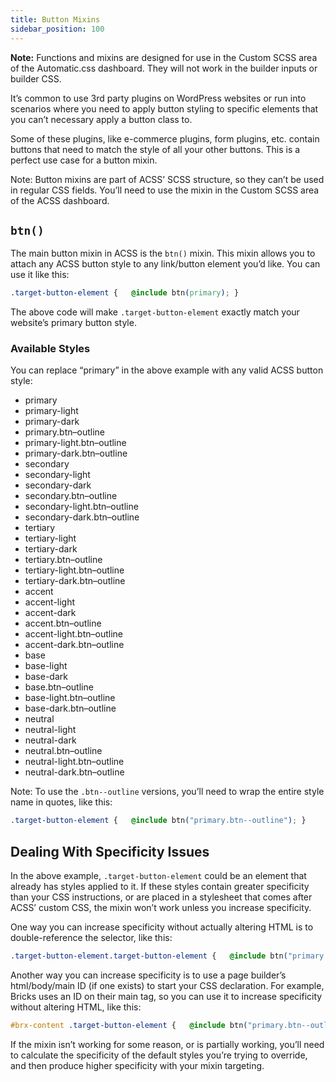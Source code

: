 ```yaml
---
title: Button Mixins
sidebar_position: 100
---
```


**Note:** Functions and mixins are designed for use in the Custom SCSS area of the Automatic.css dashboard. They will not work in the builder inputs or builder CSS.

It’s common to use 3rd party plugins on WordPress websites or run into scenarios where you need to apply button styling to specific elements that you can’t necessary apply a button class to.

Some of these plugins, like e-commerce plugins, form plugins, etc. contain buttons that need to match the style of all your other buttons. This is a perfect use case for a button mixin.

Note: Button mixins are part of ACSS’ SCSS structure, so they can’t be used in regular CSS fields. You’ll need to use the mixin in the Custom SCSS area of the ACSS dashboard.

## `btn()`

The main button mixin in ACSS is the `btn()` mixin. This mixin allows you to attach any ACSS button style to any link/button element you’d like. You can use it like this:

```CSS
.target-button-element {   @include btn(primary); }
```

The above code will make `.target-button-element` exactly match your website’s primary button style.

### Available Styles

You can replace “primary” in the above example with any valid ACSS button style:

- primary
- primary-light
- primary-dark
- primary.btn–outline
- primary-light.btn–outline
- primary-dark.btn–outline
- secondary
- secondary-light
- secondary-dark
- secondary.btn–outline
- secondary-light.btn–outline
- secondary-dark.btn–outline
- tertiary
- tertiary-light
- tertiary-dark
- tertiary.btn–outline
- tertiary-light.btn–outline
- tertiary-dark.btn–outline
- accent
- accent-light
- accent-dark
- accent.btn–outline
- accent-light.btn–outline
- accent-dark.btn–outline
- base
- base-light
- base-dark
- base.btn–outline
- base-light.btn–outline
- base-dark.btn–outline
- neutral
- neutral-light
- neutral-dark
- neutral.btn–outline
- neutral-light.btn–outline
- neutral-dark.btn–outline

Note: To use the `.btn--outline` versions, you’ll need to wrap the entire style name in quotes, like this:

```CSS
.target-button-element {   @include btn("primary.btn--outline"); }
```

## Dealing With Specificity Issues

In the above example, `.target-button-element` could be an element that already has styles applied to it. If these styles contain greater specificity than your CSS instructions, or are placed in a stylesheet that comes after ACSS’ custom CSS, the mixin won’t work unless you increase specificity.

One way you can increase specificity without actually altering HTML is to double-reference the selector, like this:

```CSS
.target-button-element.target-button-element {   @include btn("primary.btn--outline"); }
```

Another way you can increase specificity is to use a page builder’s html/body/main ID (if one exists) to start your CSS declaration. For example, Bricks uses an ID on their main tag, so you can use it to increase specificity without altering HTML, like this:

```CSS
#brx-content .target-button-element {   @include btn("primary.btn--outline"); }
```

If the mixin isn’t working for some reason, or is partially working, you’ll need to calculate the specificity of the default styles you’re trying to override, and then produce higher specificity with your mixin targeting.
